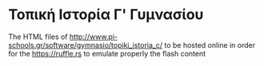 # Τοπική Ιστορία Γ' Γυμνασίου
The HTML files of http://www.pi-schools.gr/software/gymnasio/topiki_istoria_c/ to be hosted online in order for the https://ruffle.rs to emulate properly the flash content